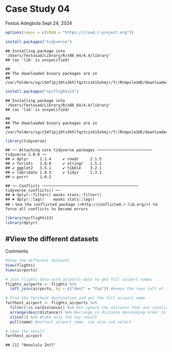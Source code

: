 Case Study 04
================
Festus Adegbola
Sept 24, 2024

``` r
options(repos = c(CRAN = "https://cloud.r-project.org"))
```

``` r
install.packages("tidyverse")
```

    ## Installing package into '/Users/festusad/Library/R/x86_64/4.4/library'
    ## (as 'lib' is unspecified)

    ## 
    ## The downloaded binary packages are in
    ##  /var/folders/sg/c54f1pj10tv3khlfqztczzk15xhmjr/T//Rtmpxle1HE/downloaded_packages

``` r
install.packages("nycflights13")
```

    ## Installing package into '/Users/festusad/Library/R/x86_64/4.4/library'
    ## (as 'lib' is unspecified)

    ## 
    ## The downloaded binary packages are in
    ##  /var/folders/sg/c54f1pj10tv3khlfqztczzk15xhmjr/T//Rtmpxle1HE/downloaded_packages

``` r
library(tidyverse)
```

    ## ── Attaching core tidyverse packages ──────────────────────── tidyverse 2.0.0 ──
    ## ✔ dplyr     1.1.4     ✔ readr     2.1.5
    ## ✔ forcats   1.0.0     ✔ stringr   1.5.1
    ## ✔ ggplot2   3.5.1     ✔ tibble    3.2.1
    ## ✔ lubridate 1.9.3     ✔ tidyr     1.3.1
    ## ✔ purrr     1.0.2

    ## ── Conflicts ────────────────────────────────────────── tidyverse_conflicts() ──
    ## ✖ dplyr::filter() masks stats::filter()
    ## ✖ dplyr::lag()    masks stats::lag()
    ## ℹ Use the conflicted package (<http://conflicted.r-lib.org/>) to force all conflicts to become errors

``` r
library(nycflights13)
library(dplyr)
```

## \#View the different datasets

Comments

``` r
#View the different datasets
View(flights)
View(airports)
```

``` r
# Join flights data with airports data to get full airport names
flights_airports <- flights %>%
  left_join(airports, by = c("dest" = "faa")) #keeps the rows left of the airports column...like adding the full name and airports dest 
```

``` r
# Find the farthest destination and get the full airport name
farthest_airport <- flights_airports %>%
  filter(!is.na(distance)) %>% #to ignore the distance that are invalid
  arrange(desc(distance)) %>% #arrange in distance descending order to find highest easily
  slice(1) %>% #take only the top result
  pull(name) #extract airport name. can also use select 

# show the result
farthest_airport
```

    ## [1] "Honolulu Intl"
